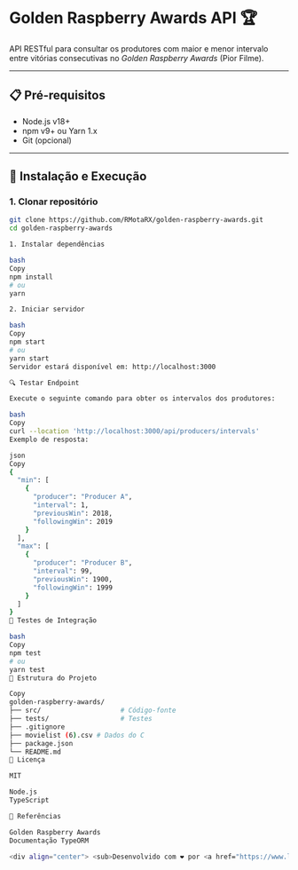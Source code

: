 # Golden Raspberry Awards API 🏆

API RESTful para consultar os produtores com maior e menor intervalo entre vitórias consecutivas no _Golden Raspberry Awards_ (Pior Filme).

---

## 📋 Pré-requisitos

- Node.js v18+
- npm v9+ ou Yarn 1.x
- Git (opcional)

---

## 🚀 Instalação e Execução

### 1. Clonar repositório

````bash
git clone https://github.com/RMotaRX/golden-raspberry-awards.git
cd golden-raspberry-awards

1. Instalar dependências

bash
Copy
npm install
# ou
yarn

2. Iniciar servidor

bash
Copy
npm start
# ou
yarn start
Servidor estará disponível em: http://localhost:3000

🔍 Testar Endpoint

Execute o seguinte comando para obter os intervalos dos produtores:

bash
Copy
curl --location 'http://localhost:3000/api/producers/intervals'
Exemplo de resposta:

json
Copy
{
  "min": [
    {
      "producer": "Producer A",
      "interval": 1,
      "previousWin": 2018,
      "followingWin": 2019
    }
  ],
  "max": [
    {
      "producer": "Producer B",
      "interval": 99,
      "previousWin": 1900,
      "followingWin": 1999
    }
  ]
}
🧪 Testes de Integração

bash
Copy
npm test
# ou
yarn test
📂 Estrutura do Projeto

Copy
golden-raspberry-awards/
├── src/                    # Código-fonte
├── tests/                  # Testes
├── .gitignore
├── movielist (6).csv # Dados do C
├── package.json
└── README.md
📄 Licença

MIT

Node.js
TypeScript

🔗 Referências

Golden Raspberry Awards
Documentação TypeORM

<div align="center"> <sub>Desenvolvido com ❤️ por <a href="https://www.linkedin.com/in/motarxrafael/">Rafael Mota</a></sub> </div> ```
````
